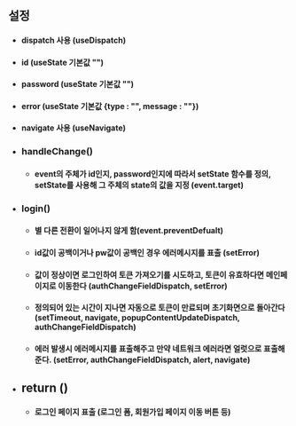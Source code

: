 ## 설정
- #### dispatch 사용 (useDispatch)
- #### id (useState 기본값 "")
- #### password (useState 기본값 "")
- #### error (useState 기본값 {type : "", message : ""})
- #### navigate 사용 (useNavigate)
- ### handleChange()
	- #### event의 주체가 id인지, password인지에 따라서 setState 함수를 정의, setState를 사용해 그 주체의 state의 값을 지정 (event.target)
- ### login()
	- #### 별 다른 전환이 일어나지 않게 함(event.preventDefualt)
	- #### id값이 공백이거나 pw값이 공백인 경우 에러메시지를 표출 (setError)
	- #### 값이 정상이면 로그인하여 토큰 가져오기를 시도하고, 토큰이 유효하다면 메인페이지로 이동한다 (authChangeFieldDispatch, setError)
	- #### 정의되어 있는 시간이 지나면 자동으로 토큰이 만료되며 초기화면으로 돌아간다(setTimeout, navigate, popupContentUpdateDispatch, authChangeFieldDispatch)
	- #### 에러 발생시 에러메시지를 표출해주고 만약 네트워크 에러라면 얼럿으로 표출해준다. (setError, authChangeFieldDispatch, alert, navigate)
- ## return ()
	- #### 로그인 페이지 표출 (로그인 폼, 회원가입 페이지 이동 버튼 등)
